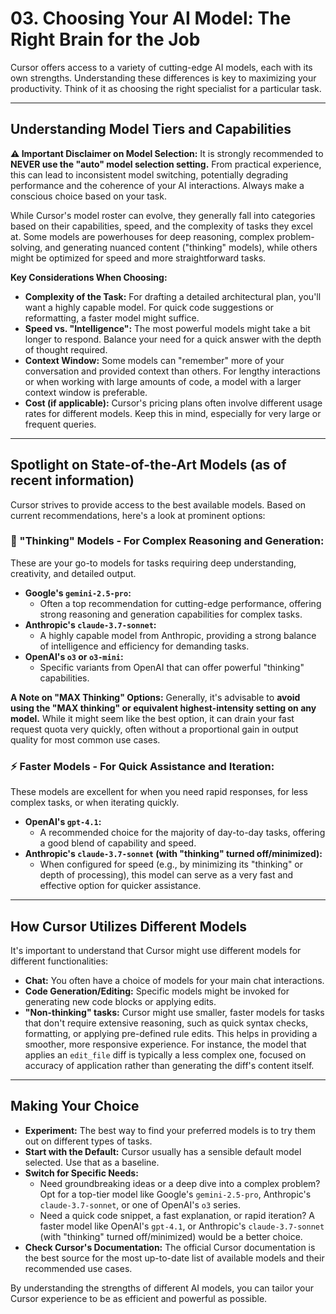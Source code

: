 # 03. Choosing Your AI Model: The Right Brain for the Job

Cursor offers access to a variety of cutting-edge AI models, each with its own strengths. Understanding these differences is key to maximizing your productivity. Think of it as choosing the right specialist for a particular task.

---

## Understanding Model Tiers and Capabilities

**⚠️ Important Disclaimer on Model Selection:** It is strongly recommended to **NEVER use the "auto" model selection setting.** From practical experience, this can lead to inconsistent model switching, potentially degrading performance and the coherence of your AI interactions. Always make a conscious choice based on your task.

While Cursor's model roster can evolve, they generally fall into categories based on their capabilities, speed, and the complexity of tasks they excel at. Some models are powerhouses for deep reasoning, complex problem-solving, and generating nuanced content ("thinking" models), while others might be optimized for speed and more straightforward tasks.

**Key Considerations When Choosing:**

*   **Complexity of the Task:** For drafting a detailed architectural plan, you'll want a highly capable model. For quick code suggestions or reformatting, a faster model might suffice.
*   **Speed vs. "Intelligence":** The most powerful models might take a bit longer to respond. Balance your need for a quick answer with the depth of thought required.
*   **Context Window:** Some models can "remember" more of your conversation and provided context than others. For lengthy interactions or when working with large amounts of code, a model with a larger context window is preferable.
*   **Cost (if applicable):** Cursor's pricing plans often involve different usage rates for different models. Keep this in mind, especially for very large or frequent queries.

---

## Spotlight on State-of-the-Art Models (as of recent information)

Cursor strives to provide access to the best available models. Based on current recommendations, here's a look at prominent options:

### 🧠 "Thinking" Models - For Complex Reasoning and Generation:

These are your go-to models for tasks requiring deep understanding, creativity, and detailed output.

*   **Google's `gemini-2.5-pro`:**
    *   Often a top recommendation for cutting-edge performance, offering strong reasoning and generation capabilities for complex tasks.
*   **Anthropic's `claude-3.7-sonnet`:**
    *   A highly capable model from Anthropic, providing a strong balance of intelligence and efficiency for demanding tasks.
*   **OpenAI's `o3` or `o3-mini`:**
    *   Specific variants from OpenAI that can offer powerful "thinking" capabilities.

**A Note on "MAX Thinking" Options:** Generally, it's advisable to **avoid using the "MAX thinking" or equivalent highest-intensity setting on any model.** While it might seem like the best option, it can drain your fast request quota very quickly, often without a proportional gain in output quality for most common use cases.

### ⚡ Faster Models - For Quick Assistance and Iteration:

These models are excellent for when you need rapid responses, for less complex tasks, or when iterating quickly.

*   **OpenAI's `gpt-4.1`:**
    *   A recommended choice for the majority of day-to-day tasks, offering a good blend of capability and speed.
*   **Anthropic's `claude-3.7-sonnet` (with "thinking" turned off/minimized):**
    *   When configured for speed (e.g., by minimizing its "thinking" or depth of processing), this model can serve as a very fast and effective option for quicker assistance.

---

## How Cursor Utilizes Different Models

It's important to understand that Cursor might use different models for different functionalities:

*   **Chat:** You often have a choice of models for your main chat interactions.
*   **Code Generation/Editing:** Specific models might be invoked for generating new code blocks or applying edits.
*   **"Non-thinking" tasks:** Cursor might use smaller, faster models for tasks that don't require extensive reasoning, such as quick syntax checks, formatting, or applying pre-defined rule edits. This helps in providing a smoother, more responsive experience. For instance, the model that applies an `edit_file` diff is typically a less complex one, focused on accuracy of application rather than generating the diff's content itself.

---

## Making Your Choice

*   **Experiment:** The best way to find your preferred models is to try them out on different types of tasks.
*   **Start with the Default:** Cursor usually has a sensible default model selected. Use that as a baseline.
*   **Switch for Specific Needs:**
    *   Need groundbreaking ideas or a deep dive into a complex problem? Opt for a top-tier model like Google's `gemini-2.5-pro`, Anthropic's `claude-3.7-sonnet`, or one of OpenAI's `o3` series.
    *   Need a quick code snippet, a fast explanation, or rapid iteration? A faster model like OpenAI's `gpt-4.1`, or Anthropic's `claude-3.7-sonnet` (with "thinking" turned off/minimized) would be a better choice.
*   **Check Cursor's Documentation:** The official Cursor documentation is the best source for the most up-to-date list of available models and their recommended use cases.

By understanding the strengths of different AI models, you can tailor your Cursor experience to be as efficient and powerful as possible. 